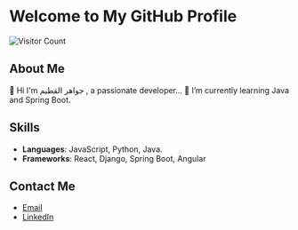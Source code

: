 # Welcome to My GitHub Profile

![Visitor Count](https://visitor-badge.laobi.icu/badge?page_id=jawaher-alqotym.jawaher-alqotym)

## About Me
👋 Hi I'm جواهر القطيم , a passionate developer...
🌱 I’m currently learning Java and Spring Boot.

## Skills
- **Languages**: JavaScript, Python, Java.
- **Frameworks**: React, Django, Spring Boot, Angular

## Contact Me
- [Email](mailto:jwahralqtym@gmail.com)
- [LinkedIn](https://www.linkedin.com/in/jawaher-alqotym/)
  
<!---
jawaher-alqotym/jawaher-alqotym is a ✨ special ✨ repository because its `README.md` (this file) appears on your GitHub profile.
You can click the Preview link to take a look at your changes.
--->

